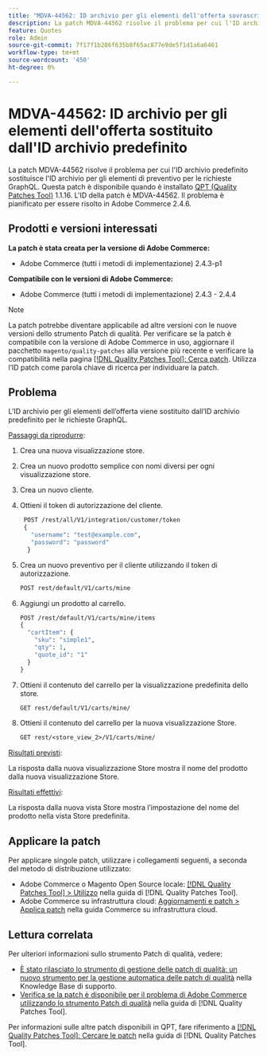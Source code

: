 ```yaml
---
title: "MDVA-44562: ID archivio per gli elementi dell'offerta sovrascritto dall'ID archivio predefinito"
description: La patch MDVA-44562 risolve il problema per cui l'ID archivio predefinito sostituisce l'ID archivio per gli elementi di preventivo per le richieste GraphQL. Questa patch è disponibile quando è installato [Quality Patches Tool (QPT)](https://experienceleague.adobe.com/en/docs/commerce-knowledge-base/kb/announcements/commerce-announcements/magento-quality-patches-released-new-tool-to-self-serve-quality-patches) 1.1.16. L'ID della patch è MDVA-44562. Il problema è pianificato per essere risolto in Adobe Commerce 2.4.6.
feature: Quotes
role: Admin
source-git-commit: 7f17f1b286f635b8f65ac877e9de5f1d1a6a6461
workflow-type: tm+mt
source-wordcount: '450'
ht-degree: 0%

---
```


# MDVA-44562: ID archivio per gli elementi dell&#39;offerta sostituito dall&#39;ID archivio predefinito

La patch MDVA-44562 risolve il problema per cui l&#39;ID archivio predefinito sostituisce l&#39;ID archivio per gli elementi di preventivo per le richieste GraphQL. Questa patch è disponibile quando è installato [QPT (Quality Patches Tool)](https://experienceleague.adobe.com/en/docs/commerce-knowledge-base/kb/announcements/commerce-announcements/magento-quality-patches-released-new-tool-to-self-serve-quality-patches) 1.1.16. L&#39;ID della patch è MDVA-44562. Il problema è pianificato per essere risolto in Adobe Commerce 2.4.6.

## Prodotti e versioni interessati

**La patch è stata creata per la versione di Adobe Commerce:**

* Adobe Commerce (tutti i metodi di implementazione) 2.4.3-p1

**Compatibile con le versioni di Adobe Commerce:**

* Adobe Commerce (tutti i metodi di implementazione) 2.4.3 - 2.4.4

>[!NOTE]
>
>La patch potrebbe diventare applicabile ad altre versioni con le nuove versioni dello strumento Patch di qualità. Per verificare se la patch è compatibile con la versione di Adobe Commerce in uso, aggiornare il pacchetto `magento/quality-patches` alla versione più recente e verificare la compatibilità nella pagina [[!DNL Quality Patches Tool]: Cerca patch](https://experienceleague.adobe.com/en/docs/commerce-knowledge-base/kb/announcements/commerce-announcements/magento-quality-patches-released-new-tool-to-self-serve-quality-patches). Utilizza l’ID patch come parola chiave di ricerca per individuare la patch.

## Problema

L’ID archivio per gli elementi dell’offerta viene sostituito dall’ID archivio predefinito per le richieste GraphQL.

<u>Passaggi da riprodurre</u>:

1. Crea una nuova visualizzazione store.
1. Crea un nuovo prodotto semplice con nomi diversi per ogni visualizzazione store.
1. Crea un nuovo cliente.
1. Ottieni il token di autorizzazione del cliente.

   ```GraphQL
    POST /rest/all/V1/integration/customer/token
    {
      "username": "test@example.com",
      "password": "password"
     }
   ```

1. Crea un nuovo preventivo per il cliente utilizzando il token di autorizzazione.

   ```GraphQL
   POST rest/default/V1/carts/mine
   ```

1. Aggiungi un prodotto al carrello.

   ```GraphQL
   POST /rest/default/V1/carts/mine/items
   {
     "cartItem": {
       "sku": "simple1",
       "qty": 1,
       "quote_id": "1"
     }
   }
   ```

1. Ottieni il contenuto del carrello per la visualizzazione predefinita dello store.

   ```GraphQL
   GET rest/default/V1/carts/mine/
   ```

1. Ottieni il contenuto del carrello per la nuova visualizzazione Store.

   ```GraphQL
   GET rest/<store_view_2>/V1/carts/mine/
   ```

<u>Risultati previsti</u>:

La risposta dalla nuova visualizzazione Store mostra il nome del prodotto dalla nuova visualizzazione Store.

<u>Risultati effettivi</u>:

La risposta dalla nuova vista Store mostra l’impostazione del nome del prodotto nella vista Store predefinita.

## Applicare la patch

Per applicare singole patch, utilizzare i collegamenti seguenti, a seconda del metodo di distribuzione utilizzato:

* Adobe Commerce o Magento Open Source locale: [[!DNL Quality Patches Tool] > Utilizzo](/help/tools/quality-patches-tool/usage.md) nella guida di [!DNL Quality Patches Tool].
* Adobe Commerce su infrastruttura cloud: [Aggiornamenti e patch > Applica patch](https://experienceleague.adobe.com/docs/commerce-cloud-service/user-guide/develop/upgrade/apply-patches.html) nella guida Commerce su infrastruttura cloud.

## Lettura correlata

Per ulteriori informazioni sullo strumento Patch di qualità, vedere:

* [È stato rilasciato lo strumento di gestione delle patch di qualità: un nuovo strumento per la gestione automatica delle patch di qualità](https://experienceleague.adobe.com/en/docs/commerce-knowledge-base/kb/announcements/commerce-announcements/magento-quality-patches-released-new-tool-to-self-serve-quality-patches) nella Knowledge Base di supporto.
* [Verifica se la patch è disponibile per il problema di Adobe Commerce utilizzando lo strumento Patch di qualità](/help/tools/quality-patches-tool/patches-available-in-qpt/check-patch-for-magento-issue-with-magento-quality-patches.md) nella guida di [!DNL Quality Patches Tool].

Per informazioni sulle altre patch disponibili in QPT, fare riferimento a [[!DNL Quality Patches Tool]: Cercare le patch](https://experienceleague.adobe.com/tools/commerce-quality-patches/index.html) nella guida di [!DNL Quality Patches Tool].
